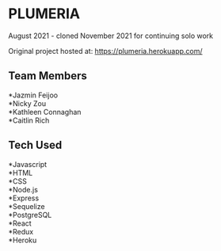 # PLUMERIA

August 2021 - cloned November 2021 for continuing solo work

Original project hosted at: https://plumeria.herokuapp.com/

## Team Members

*Jazmin Feijoo  
*Nicky Zou  
*Kathleen Connaghan  
*Caitlin Rich  

## Tech Used

*Javascript  
*HTML  
*CSS  
*Node.js  
*Express  
*Sequelize  
*PostgreSQL  
*React  
*Redux  
*Heroku  

